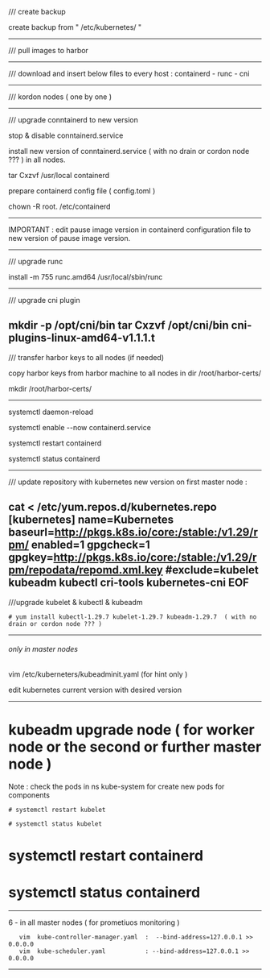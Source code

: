  /// create backup  

 create backup from  " /etc/kubernetes/ "
 
 ------------------------------------------------------------------------------------------------

/// pull images to harbor

------------------------------------------------------------------------------------------------

/// download and insert below files to every host :
    containerd - runc - cni

------------------------------------------------------------------------------------------------

/// kordon nodes ( one by one ) 

------------------------------------------------------------------------------------------------

 /// upgrade conntainerd to new version

 stop & disable conntainerd.service

 install new version of conntainerd.service ( with no drain or cordon node ??? ) in all nodes.

 tar Cxzvf /usr/local containerd

 prepare containerd config file ( config.toml )
 
 chown -R root. /etc/containerd
   
------------------------------------------------------------------------------------------------

  IMPORTANT :  edit pause image version in containerd configuration file to new version of pause image version.
  
-----------------------------------------------------------------------------------------------

 /// upgrade runc

 install -m 755 runc.amd64 /usr/local/sbin/runc

------------------------------------------------------------------------------------------------

 /// upgrade cni plugin
 
  mkdir -p /opt/cni/bin
  tar Cxzvf /opt/cni/bin cni-plugins-linux-amd64-v1.1.1.t
------------------------------------------------------------------------------------------------
   
 /// transfer harbor keys to all nodes (if needed)
 
 copy harbor keys from harbor machine to all nodes in  dir /root/harbor-certs/
 
 mkdir /root/harbor-certs/
 
 ------------------------------------------------------------------------------------------------

   systemctl daemon-reload

   systemctl enable --now containerd.service

   systemctl restart containerd

   systemctl status containerd

------------------------------------------------------------------------------------------------   

 /// update repository with kubernetes new version on first master node : 
	
cat <<EOF > /etc/yum.repos.d/kubernetes.repo	
[kubernetes]
name=Kubernetes
baseurl=http://pkgs.k8s.io/core:/stable:/v1.29/rpm/
enabled=1
gpgcheck=1
gpgkey=http://pkgs.k8s.io/core:/stable:/v1.29/rpm/repodata/repomd.xml.key
#exclude=kubelet kubeadm kubectl cri-tools kubernetes-cni
EOF
------------------------------------------------------------------------------------------------
 ///upgrade kubelet & kubectl & kubeadm
 
	# yum install kubectl-1.29.7 kubelet-1.29.7 kubeadm-1.29.7  ( with no drain or cordon node ??? )
------------------------------------------------------------------------------------------------
 ###### only in  master nodes ####
 
 vim /etc/kuberneters/kubeadminit.yaml (for hint only )
 
 edit kubernetes current version with desired version
 
------------------------------------------------------------------------------------------------
	
  # kubeadm upgrade node  ( for worker node or the second or further master node )
  Note : check the pods in ns kube-system for create new pods for components
	
 	# systemctl restart kubelet
	
	# systemctl status kubelet
  
  # systemctl restart containerd
  	
  # systemctl status containerd

------------------------------------------------------------------------------------------------
 6 - in all master nodes ( for prometiuos monitoring )   
        
       vim  kube-controller-manager.yaml  :  --bind-address=127.0.0.1 >> 0.0.0.0
       vim  kube-scheduler.yaml           : --bind-address=127.0.0.1 >> 0.0.0.0
       
------------------------------------------------------------------------------------------------
         
         
         
         
         
         
         
         
         
         
         
         
         
        
        
